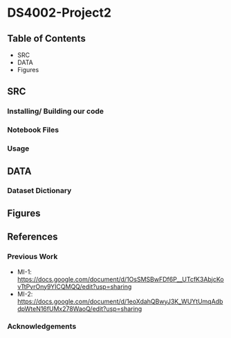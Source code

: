 # DS4002-Project2

## Table of Contents
- SRC
- DATA
- Figures

## SRC
### Installing/ Building our code
### Notebook Files
### Usage

## DATA
### Dataset Dictionary

## Figures
## References
### Previous Work
- MI-1: https://docs.google.com/document/d/1OsSMSBwFDf6P__UTcfK3AbjcKovTtPvrOny9YICQMQQ/edit?usp=sharing
- MI-2: https://docs.google.com/document/d/1eoXdahQBwyJ3K_WUYtUmqAdbdpWteN16fUMx278WaoQ/edit?usp=sharing

### Acknowledgements
